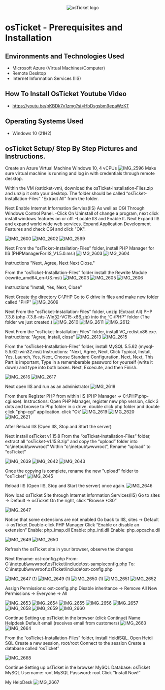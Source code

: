 <p align="center">
<img src="https://i.imgur.com/Clzj7Xs.png" alt="osTicket logo"/>
</p>

<h1>osTicket - Prerequisites and Installation</h1>

<h2>Environments and Technologies Used</h2>

- Microsoft Azure (Virtual Machines/Computer)
- Remote Desktop
- Internet Information Services (IIS)

<h2>How To Install OsTicket Youtube Video </h2>

- https://youtu.be/pKBDk7v1zmg?si=HbDsgsbm9epaWzKT

<h2>Operating Systems Used </h2>

- Windows 10</b> (21H2)


<h2>osTicket Setup/ Step By Step Pictures and Instructions. </h2>

Create an Azure Virtual Machine Windows 10, 4 vCPUs
![IMG_2596](https://github.com/user-attachments/assets/695c7717-157f-423f-9935-a2f91e5b6584)
Make sure virtual machine is running and log in with credentials through remote desktop.

Within the VM (osticket-vm), download the osTicket-Installation-Files.zip and unzip it onto your desktop. The folder should be called “osTicket-Installation-Files”
"Extract All" from the folder.

Next Enable Internet Information Servies(IIS) As well as CGI Through Windows Control Panel.
-Click On Uninstall of change a program, next click install windows features on or off.
-Locate IIS and Enable It. Next Expand IIS and expand world wide web services. Expand Application Development Features and check CGI and click "OK".

![IMG_2600](https://github.com/user-attachments/assets/b3df3eed-1138-4dfd-b96a-8b82679fc000)
![IMG_2602](https://github.com/user-attachments/assets/76ec9390-2660-464f-a5ef-7c0ea3a976e6)
![IMG_2599](https://github.com/user-attachments/assets/0020cf56-4734-4b61-b15b-605bce14e50e)

Next From the “osTicket-Installation-Files” folder, install PHP Manager for IIS (PHPManagerForIIS_V1.5.0.msi)
![IMG_2603](https://github.com/user-attachments/assets/fb0c075e-bb62-496e-b1dd-2a2942bc30ba)
![IMG_2604](https://github.com/user-attachments/assets/ea08482a-b6a8-47d5-a4fb-671a3a32b6d2)


Instructions "Next, Agree, Next Next Close."

From the “osTicket-Installation-Files” folder install the Rewrite Module (rewrite_amd64_en-US.msi)
![IMG_2603](https://github.com/user-attachments/assets/32d527d0-b1be-44d7-b0ef-305a88f729ef)
![IMG_2605](https://github.com/user-attachments/assets/f226a490-fdba-43d6-a267-ede6bb8f312b)
![IMG_2606](https://github.com/user-attachments/assets/bf8930ab-731f-4a5d-b23b-a3ed4f2866fa)


Instructions "Install, Yes, Next, Close"

Next Create the directory C:\PHP
Go to C drive in files and make new folder called "PHP"
![IMG_2609](https://github.com/user-attachments/assets/3352db1f-af30-4192-917a-f58c2107f4c6)


Next From the “osTicket-Installation-Files” folder, unzip (Extract All) PHP 7.3.8 (php-7.3.8-nts-Win32-VC15-x86.zip) into the “C:\PHP” folder (The folder we just created.)
![IMG_2610](https://github.com/user-attachments/assets/464f1f2f-6080-41c7-a20a-00714689118d)
![IMG_2611](https://github.com/user-attachments/assets/8451a901-5d62-4439-a7e8-f8ac0422add6)
![IMG_2612](https://github.com/user-attachments/assets/4eadd9e3-5fe6-49d0-98b1-234f656e6eb3)

Next From the “osTicket-Installation-Files” folder, install VC_redist.x86.exe.
Instructions: "Agree, Install, close"
![IMG_2613](https://github.com/user-attachments/assets/9fe501d4-0b34-4ad1-8b92-5afcd3e41501)
![IMG_2615](https://github.com/user-attachments/assets/fdcdda5b-878a-4890-b43b-2c8e15b6ff9e)

From the “osTicket-Installation-Files” folder, install MySQL 5.5.62 (mysql-5.5.62-win32.msi)
Instructions: "Next, Agree, Next, Click Typical, Install, Yes, Launch, Yes, Next, Choose Standard Configuration, Next, Next, This Part is important, Type in a rememberable password for yourself (write it down) and type into both boxes. Next, Excecute, and then Finish.

![IMG_2616](https://github.com/user-attachments/assets/bd2f4476-4c5b-4bc5-9dd3-dce855f21b39)
![IMG_2617](https://github.com/user-attachments/assets/25fcecae-5ba0-4730-9801-c9378e1e8fd8)

Next open IIS and run as an administrator 
![IMG_2618](https://github.com/user-attachments/assets/1912ca83-47f2-48db-95a6-2bd6b2257d1d)

From there Register PHP from within IIS (PHP Manager -> C:\PHP\php-cgi.exe).
Instructions: Open PHP Manager, register new php version, click 3 dots and browse to Php folder in c drive. double click php folder and double click "php-cgi" application. click "Ok'
![IMG_2619](https://github.com/user-attachments/assets/08e86456-a1e5-4f3e-93b2-41251694cb80)
![IMG_2620](https://github.com/user-attachments/assets/60995eb1-1aa0-4014-a6aa-341eecd4a900)
![IMG_2621](https://github.com/user-attachments/assets/4b10c873-5825-484b-98a6-ce0d87005865)


After Reload IIS (Open IIS, Stop and Start the server)

Next install osTicket v1.15.8
From the “osTicket-Installation-Files” folder, extract all “osTicket-v1.15.8.zip” and copy the “upload” folder into “c:\inetpub\wwwroot”
Within “c:\inetpub\wwwroot”, Rename “upload” to “osTicket”

![IMG_2639](https://github.com/user-attachments/assets/59ad6806-6841-4877-b763-88cd21dab396)
![IMG_2642](https://github.com/user-attachments/assets/1b149dbe-a44a-416b-81fe-d55c79336d01)
![IMG_2643](https://github.com/user-attachments/assets/aceaf2d5-5e73-4bf8-97e3-e3480003cfc8)

Once the copying is complete, rename the new "upload" folder to "osTicket"
![IMG_2645](https://github.com/user-attachments/assets/5f47d857-c219-4dea-8f10-4ba578b39014)

Reload IIS (Open IIS, Stop and Start the server) once again.
![IMG_2646](https://github.com/user-attachments/assets/7b67aabb-e4a3-4eb2-b0b8-60aec128e965)

Now load osTicket Site through Internet information Services(IIS)
Go to sites -> Default -> osTicket
On the right, click “Browse *:80”

![IMG_2647](https://github.com/user-attachments/assets/57aa9d19-00f3-477b-a926-c46c3255444b)

Notice that some extensions are not enabled
Go back to IIS, sites -> Default -> osTicket
Double-click PHP Manager
Click “Enable or disable an extension”
Enable: php_imap.dll
Enable: php_intl.dll
Enable: php_opcache.dll

![IMG_2649](https://github.com/user-attachments/assets/6a735a86-3eef-466d-9fba-a178f1fe99ac)
![IMG_2650](https://github.com/user-attachments/assets/c5422a60-6725-439c-a723-8e7776035c96)

Refresh the osTicket site in your browser, observe the changes

Next Rename: ost-config.php
From: C:\inetpub\wwwroot\osTicket\include\ost-sampleconfig.php
To: C:\inetpub\wwwroot\osTicket\include\ost-config.php

![IMG_2647 (1)](https://github.com/user-attachments/assets/b30728b3-4b59-4af0-8102-2c086644020e)
![IMG_2649 (1)](https://github.com/user-attachments/assets/cd32c50b-ead8-4118-9913-1446d955c8d0)
![IMG_2650 (1)](https://github.com/user-attachments/assets/e0df91e0-bfab-4bcc-9093-a5b93286f94a)
![IMG_2651](https://github.com/user-attachments/assets/1939fc19-0cf4-4562-8fab-a7c88e666c6c)
![IMG_2652](https://github.com/user-attachments/assets/eb53f469-fcf7-4d9a-bc4c-cd81ca3bc28c)


Assign Permissions: ost-config.php
Disable inheritance -> Remove All
New Permissions -> Everyone -> All

![IMG_2653](https://github.com/user-attachments/assets/6dbc818f-d702-49dc-a27f-daeeea17f52e)
![IMG_2654](https://github.com/user-attachments/assets/7f54419e-85c6-4e1a-a9d8-f6e5f97f2a48)
![IMG_2655](https://github.com/user-attachments/assets/93693d7c-7a80-48bb-8783-ef30aef4e15f)
![IMG_2656](https://github.com/user-attachments/assets/135926df-7957-49a9-afb0-5cdf83ae1686)
![IMG_2657](https://github.com/user-attachments/assets/972403df-e222-4fc6-9b3f-e6e5b28f7cad)
![IMG_2658](https://github.com/user-attachments/assets/8423b625-66dd-4729-be90-211f73dca648)
![IMG_2659](https://github.com/user-attachments/assets/1b258ed2-3013-438f-9a45-d5d4425ab346)
![IMG_2660](https://github.com/user-attachments/assets/423d0007-6e6b-48e1-b636-2f8d883f5d88)

Continue Setting up osTicket in the browser (click Continue)
Name Helpdesk
Default email (receives email from customers)
![IMG_2663](https://github.com/user-attachments/assets/5c4e65a2-0fb2-4989-a7c1-fdffbd0908df)
![IMG_2664](https://github.com/user-attachments/assets/5fcf2f76-fcc4-4b7b-bca9-10814be5ea43)


From the “osTicket-Installation-Files” folder, install HeidiSQL.
Open Heidi SQL
Create a new session, root/root
Connect to the session
Create a database called “osTicket”

![IMG_2668](https://github.com/user-attachments/assets/bddc3c77-e6be-4fda-922a-6087acf3992c)

Continue Setting up osTicket in the browser
MySQL Database: osTicket
MySQL Username: root
MySQL Password: root
Click “Install Now!”

My HelpDesk
![IMG_2667](https://github.com/user-attachments/assets/1abdecb8-5b83-4554-934b-837a7c30626a)






















